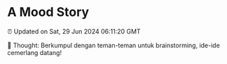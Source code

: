 # A Mood Story

⏰ Updated on Sat, 29 Jun 2024 06:11:20 GMT

💭 Thought: Berkumpul dengan teman-teman untuk brainstorming, ide-ide cemerlang datang!

